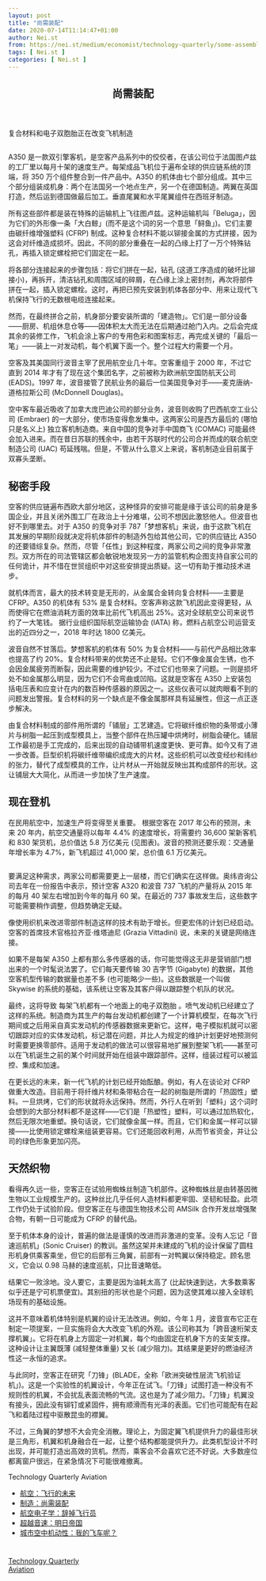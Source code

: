 ```yaml
---
layout: post
title: "尚需装配"
date: 2020-07-14T11:14:47+01:00
author: Nei.st
from: https://nei.st/medium/economist/technology-quarterly/some-assembly-required
tags: [ Nei.st ]
categories: [ Nei.st ]
---
```


<article class="post-234 post type-post status-publish format-standard hentry category-technology-quarterly tag-aviation" id="post-234">
 <header class="page-header medium Archives">
  <div class="page-header__image">
  </div>
  <div class="page-header__content">
   <h1 class="page-title text-align-center">
    尚需装配
   </h1>
  </div>
 </header>
 <div class="entry-content aesop-entry-content" id="post-234-content">
  <link as="font" crossorigin="anonymous" href="//cdn.jsdelivr.net/gh/0nd1jyU39XQ/_/glyph/font-face/0uIzqoZjSuJfvSBnvgXTcApMtcVhMcpr.woff" rel="preload" type="font/woff"/>
  <link as="font" crossorigin="anonymous" href="//cdn.jsdelivr.net/gh/0nd1jyU39XQ/_/glyph/font-face/1sTnSLZWDKucPX6SAk.woff" rel="preload" type="font/woff"/>
  <p class="blog-post__description">
   复合材料和电子双胞胎正在改变飞机制造
  </p>
  <span id="more-234">
  </span>
  <div class="navigation__primary-inner">
   <a class="economist__link-logo" href="//nei.st/medium/economist">
   </a>
  </div>
  <div class="container img component-image">
   <div class="aspectRatioPlaceholder">
    <div class="progressiveMedia" data-height="720" data-width="1280">
     <img alt="" class="progressiveMedia-image" data-src="https://cdn.jsdelivr.net/gh/0nd1jyU39XQ/_/img/1/e52bf525ly1g4lw9qq3ouj20zk0k0dly.jpg" src="https://cdn.jsdelivr.net/gh/0nd1jyU39XQ/_/img/1/e52bf525ly1g4lw9qq3ouj20zk0k0dly.jpg"/>
    </div>
   </div>
  </div>
  <p>
   A350 是一款双引擎客机，是空客产品系列中的佼佼者，在该公司位于法国图卢兹的工厂里以每月十架的速度生产。每架成品飞机位于遍布全球的供应链系统的顶端，将 350 万个组件整合到一件产品中。A350 的机体由七个部分组成。其中三个部分组装成机身：两个在法国另一个地点生产，另一个在德国制造。两翼在英国打造，然后运到德国做最后加工。垂直尾翼和水平尾翼组件在西班牙制造。
  </p>
  <p>
   所有这些部件都是装在特殊的运输机上飞往图卢兹。这种运输机叫「Beluga」，因为它们的外形像一条「大白鲸」(而不是这个词的另一个意思「鲟鱼」)。它们主要由碳纤维增强塑料 (CFRP) 制成。这种复合材料不能以铆接金属的方式拼接，因为这会对纤维造成损坏。因此，不同的部分重叠在一起的凸缘上打了一万个特殊钻孔，再插入锁定螺栓把它们固定在一起。
  </p>
  <p>
   将各部分连接起来的步骤包括：将它们拼在一起，钻孔 (这道工序造成的破坏比铆接小)，再拆开，清洁钻孔和周围区域的碎屑，在凸缘上涂上密封剂，再次将部件拼在一起，插入锁定螺栓。这时，再把已预先安装到机体各部分中、用来让现代飞机保持飞行的无数根电缆连接起来。
  </p>
  <p>
   然而，在最终拼合之前，机身部分要安装所谓的「建造物」。它们是一部分设备——厨房、机组休息仓等——因体积太大而无法在后期通过舱门入内。之后会完成其余的装修工作，飞机会涂上客户的专用色彩和图案标志，再完成关键的「最后一笔」——装上一对发动机，每个机翼下面一个。整个过程大约需要一个月。
  </p>
  <p>
   空客及其美国同行波音主宰了民用航空业几十年。空客重组于 2000 年，不过它直到 2014 年才有了现在这个集团名字，之前被称为欧洲航空国防航天公司 (EADS)。1997 年，波音接管了民航业务的最后一位美国竞争对手——麦克唐纳-道格拉斯公司 (McDonnell Douglas)。
  </p>
  <div class="code-block code-block-1" style="margin: 8px 0; clear: both;">
   <div class="container ads_KbHEVhh8Rw">
    <div class="card card--blog post-sidebar">
     <div class="card-body">
      <div class="logo_ngcontent-kty-0">
      </div>
      <div class="iframe-blocker U6XAMK63Vh00WqvF2BacIQ">
       <div class="background-h60B">
       </div>
       <div class="WumZiPCS4MeMw4pxQ">
       </div>
      </div>
     </div>
     <div class="card-footer">
      <div class="card-footer-wrapper" layout="row bottom-left">
      </div>
     </div>
    </div>
   </div>
  </div>
  <p>
   空中客车最近吸收了加拿大庞巴迪公司的部分业务，波音则收购了巴西航空工业公司 (Embraer) 的一大部分，使市场变得愈发集中。这两家公司是西方最后的 (哪怕只是名义上) 独立客机制造商。来自中国的竞争对手中国商飞 (COMAC) 可能最终会加入进来。而在昔日苏联的残余中，由若干苏联时代的公司合并而成的联合航空制造公司 (UAC) 苟延残喘。但是，不管从什么意义上来说，客机制造业目前属于双寡头垄断。
  </p>
  <p>
   <h2>
    秘密手段
   </h2>
  </p>
  <p>
   空客的供应链遍布西欧大部分地区，这种怪异的安排可能是缘于该公司的前身是多国企业，并且关闭外围工厂在政治上十分难堪，公司不想因此激怒他人。但波音也好不到哪里去。对于 A350 的竞争对手 787「梦想客机」来说，由于这款飞机在其发展的早期阶段就决定将机体部件的制造外包给其他公司，它的供应链比 A350 的还要错综复杂。然而，尽管「任性」到这种程度，两家公司之间的竞争非常激烈。双方所在的司法管辖区都会敏锐地发现另一方的监管机构企图支持自家公司的任何诡计，并不惜在世贸组织中对这些安排提出质疑。这一切有助于推动技术进步。
  </p>
  <p>
   就机体而言，最大的技术转变是无形的，从金属合金转向复合材料——主要是 CFRP。A350 的机体有 53% 是复合材料。空客声称这款飞机因此变得更轻，从而使得它在燃油消耗方面的效率比前代飞机高出 25%。这对全球航空公司来说节约了一大笔钱。
   <span class="markup--p">
    据行业组织国际航空运输协会 (IATA) 称，燃料占航空公司运营支出的近四分之一，2018 年时达 1800 亿美元。
   </span>
  </p>
  <p>
   波音自然不甘落后。梦想客机的机体有 50% 为复合材料——与前代产品相比效率也提高了约 20%。复合材料带来的优势还不止是轻。它们不像金属会生锈，也不会因金属疲劳而断裂，因此需要的维护较少。不过它们也带来了问题。一则是损坏处不如金属那么明显，因为它们不会弯曲或凹陷。这就是空客在 A350 上安装包括电压表和应变计在内的数百种传感器的原因之一。这些仪表可以就肉眼看不到的问题发出警报。复合材料的另一个缺点是不像金属那样具有延展性，但这一点正逐步解决。
  </p>
  <p>
   由复合材料制成的部件用所谓的「铺层」工艺建造。它将碳纤维织物的条带或小薄片与树脂一起压到成型模具上，当整个部件在热压罐中烘烤时，树脂会硬化。铺层工作最初是手工完成的，后来出现的自动铺带机速度更快、更可靠。如今又有了进一步改善。巨型织机将碳纤维带编织成庞大的片材。这些织机可以改变经纱和纬纱的张力，替代了成型模具的工作，让片材从一开始就反映出其构成部件的形状。这让铺层大大简化，从而进一步加快了生产速度。
  </p>
  <div class="code-block code-block-1" style="margin: 8px 0; clear: both;">
   <div class="container ads_KbHEVhh8Rw">
    <div class="card card--blog post-sidebar">
     <div class="card-body">
      <div class="logo_ngcontent-kty-0">
      </div>
      <div class="iframe-blocker U6XAMK63Vh00WqvF2BacIQ">
       <div class="background-h60B">
       </div>
       <div class="WumZiPCS4MeMw4pxQ">
       </div>
      </div>
     </div>
     <div class="card-footer">
      <div class="card-footer-wrapper" layout="row bottom-left">
      </div>
     </div>
    </div>
   </div>
  </div>
  <p>
   <h2>
    现在登机
   </h2>
  </p>
  <p>
   在民用航空中，加速生产将变得至关重要。
   <span class="markup--p">
    根据空客在 2017 年公布的预测，未来 20 年内，航空交通量将以每年 4.4% 的速度增长，将需要约 36,600 架新客机和 830 架货机，总价值达 5.8 万亿美元 (见图表)。波音的预测还要乐观：交通量年增长率为 4.7%，新飞机超过 41,000 架，总价值 6.1 万亿美元。
   </span>
  </p>
  <div class="container img">
   <figure class="image-rightalign">
    <div class="aspectRatioPlaceholder">
     <div class="progressiveMedia" data-height="750" data-width="608">
      <img alt="" class="progressiveMedia-image lazyload" data-src="https://cdn.jsdelivr.net/gh/0nd1jyU39XQ/_/img/1/e52bf525ly1g4lw9qw5mvj20gw0ku3zk.jpg" id="zoom-default" src="https://cdn.jsdelivr.net/gh/0nd1jyU39XQ/_/img/1/e52bf525ly1g4lw9qw5mvj20gw0ku3zk.jpg"/>
     </div>
    </div>
   </figure>
  </div>
  <p>
   要满足这种需求，两家公司都需要更上一层楼，而它们确实在这样做。奥纬咨询公司去年在一份报告中表示，预计空客 A320 和波音 737 飞机的产量将从 2015 年的每月 40 架左右增加到今年的每月 60 架。在最近的 737 事故发生后，这些数字可能需要稍作调整，但趋势确定无疑。
  </p>
  <p>
   像使用织机来改进零部件制造这样的技术有助于增长。但更宏伟的计划已经启动。空客的首席技术官格拉齐亚·维塔迪尼 (Grazia Vittadini) 说，未来的关键是网络连接。
  </p>
  <p>
   如果不是每架 A350 上都有那么多传感器的话，你可能觉得这无非是营销部门想出来的一个时髦说法罢了。它们每天要传输 30 吉字节 (Gigabyte) 的数据，其他空客机型传输的数据量也差不多 (也可能略少一些)。这些数据是一个叫做 Skywise 的系统的基础，该系统让空客及其客户得以跟踪整个机队的状况。
  </p>
  <p>
   最终，这将导致
   <span class="markup--p">
    每架飞机都有一个地面上的电子双胞胎
   </span>
   。喷气发动机已经建立了这样的系统。制造商为其生产的每台发动机都创建了一个计算机模型，在每次飞行期间或之后用采自真实发动机的传感器数据来更新它。这样，电子模拟机就可以密切跟踪对应的实体发动机，标记潜在问题，并比人为规定的维护计划更好地预测何时需要更换零部件。适用于发动机的做法可以很容易地扩展到整架飞机——甚至可以在飞机诞生之前的某个时间就开始在组装中跟踪部件。这样，组装过程可以被监控、集成和加速。
  </p>
  <div class="code-block code-block-1" style="margin: 8px 0; clear: both;">
   <div class="container ads_KbHEVhh8Rw">
    <div class="card card--blog post-sidebar">
     <div class="card-body">
      <div class="logo_ngcontent-kty-0">
      </div>
      <div class="iframe-blocker U6XAMK63Vh00WqvF2BacIQ">
       <div class="background-h60B">
       </div>
       <div class="WumZiPCS4MeMw4pxQ">
       </div>
      </div>
     </div>
     <div class="card-footer">
      <div class="card-footer-wrapper" layout="row bottom-left">
      </div>
     </div>
    </div>
   </div>
  </div>
  <p>
   在更长远的未来，新一代飞机的计划已经开始酝酿。例如，有人在谈论对 CFRP 做重大改造。目前用于将纤维片材和条带粘合在一起的树脂是所谓的「热固性」塑料。一旦烘烤，它们的形状就将永远保持。然而，外行人在听到「塑料」这个词时会想到的大部分材料都不是这样——它们是「热塑性」塑料，可以通过加热软化，然后无限次地重塑。换句话说，它们就像金属一样。而且，它们和金属一样可以铆接——比使用锁定螺栓来组装更容易。它们还能回收利用，从而节省资金，并让公司的绿色形象更加闪亮。
  </p>
  <p>
   <h2>
    天然织物
   </h2>
  </p>
  <p>
   看得再久远一些，空客正在试验用蜘蛛丝制造飞机部件。这种蜘蛛丝是由转基因微生物以工业规模生产的。这种丝比几乎任何人造材料都更牢固、坚韧和轻盈。此项工作仍处于试验阶段。但空客正在与德国生物技术公司 AMSilk 合作开发丝增强聚合物，有朝一日可能成为 CFRP 的替代品。
  </p>
  <p>
   至于机体本身的设计，普遍的做法是谨慎的改进而非激进的变革。没有人忘记「音速巡航机」(Sonic Cruiser) 的教训。虽然这架并未建成的飞机的设计保留了圆柱形机身供乘客乘坐，但它的后部有三角翼，前部有一对鸭翼以保持稳定。顾名思义，它会以 0.98 马赫的速度巡航，只比音速略低。
  </p>
  <p>
   结果它一败涂地。没人要它，主要是因为油耗太高了 (比起快速到达，大多数乘客似乎还是宁可机票便宜)。其别扭的形状也是个问题，因为这使其难以接入全球机场现有的基础设施。
  </p>
  <p>
   这并不意味着机体特别是机翼的设计无法改进。例如，今年１月，波音宣布它正在制定一项提案，一旦实施将会大大改变飞机的外观。该公司称其为「跨音速桁架支撑机翼」。它将在机身上方固定一对机翼，每个均由固定在机身下方的支架支撑。这种设计让主翼既薄 (减轻整体重量) 又长 (减少阻力)。其结果是更好的燃油经济性这一永恒的追求。
  </p>
  <div class="code-block code-block-1" style="margin: 8px 0; clear: both;">
   <div class="container ads_KbHEVhh8Rw">
    <div class="card card--blog post-sidebar">
     <div class="card-body">
      <div class="logo_ngcontent-kty-0">
      </div>
      <div class="iframe-blocker U6XAMK63Vh00WqvF2BacIQ">
       <div class="background-h60B">
       </div>
       <div class="WumZiPCS4MeMw4pxQ">
       </div>
      </div>
     </div>
     <div class="card-footer">
      <div class="card-footer-wrapper" layout="row bottom-left">
      </div>
     </div>
    </div>
   </div>
  </div>
  <p>
   与此同时，空客正在研究「刀锋」(BLADE，全称「欧洲突破性层流飞机验证机」)。这是一个实验性的机翼设计，今年正在试飞。「刀锋」试图打造一种没有不规则性的机翼，不会扰乱表面流畅的气流。这也是为了减少阻力。「刀锋」机翼没有接头，因此没有铆钉或紧固件，拥有顺滑而有光泽的表面。它们也可能配有在起飞和着陆过程中驱散昆虫的襟翼。
  </p>
  <p>
   不过，三角翼的梦想不大会完全消散。理论上，为固定翼飞机提供升力的最佳形状是三角形，机翼和机身融合在一起，让整个结构都能提供升力。此类机型设计不时出现，并可能打造出高效的货机。然而，乘客会不会喜欢它还不好说。大多数座位都离窗户很远，在紧急情况下可能很难撤离。
  </p>
  <div class="js-elevateBottomRecirc u-marginTop40 u-xs-marginTop0 u-backgroundGrayLightest">
   <div class="elevate-container u-paddingBottom60 u-paddingHorizontal10 u-xs-paddingTop30">
    <div class="u-flexStretch u-paddingVertical32 u-xs-flexColumn u-xs-paddingTop0">
     <div class="u-width220 u-flex0 u-relative u-xs-hide">
      <div class="aspectRatioPlaceholder">
       <div class="progressiveMedia" data-height="4301" data-width="3270">
        <img alt="" class="progressiveMedia-image lazyload" data-src="https://cdn.jsdelivr.net/gh/0nd1jyU39XQ/_/img/1/e52bf525ly1g4lptsl7bpj22iu3bhhdv.jpg" id="zoom-default" src="https://cdn.jsdelivr.net/gh/0nd1jyU39XQ/_/img/1/e52bf525ly1g4lptsl7bpj22iu3bhhdv.jpg"/>
       </div>
      </div>
     </div>
     <div class="u-width100pct u-marginBottom20 u-xs-show elevateCoverShadow">
      <div class="aspectRatioPlaceholder">
       <div class="progressiveMedia" data-height="4301" data-width="3270">
        <img alt="" class="progressiveMedia-image lazyload" data-src="https://cdn.jsdelivr.net/gh/0nd1jyU39XQ/_/img/1/e52bf525ly1g4lptsl7bpj22iu3bhhdv.jpg" id="zoom-default" src="https://cdn.jsdelivr.net/gh/0nd1jyU39XQ/_/img/1/e52bf525ly1g4lptsl7bpj22iu3bhhdv.jpg"/>
       </div>
      </div>
     </div>
     <div class="u-flex1 u-flexColumn u-paddingVertical20 u-marginLeft40 u-borderBottomLighter u-borderBox u-minHeight280 u-xs-sizeFullWidth u-xs-paddingBottom30 u-xs-paddingTop10 u-xs-margin0 u-xs-minHeightAuto">
      <div class="blog-post__siblings-list-aside">
       <span class="blog-post__side-accent-rule">
        Technology Quarterly
       </span>
       <span class="blog-post__side-title">
        Aviation
       </span>
       <ul class="blog-post__siblings-list">
        <li class="blog-post__siblings-list__article">
         <a class="blog-post__siblings-list__article__link" href="//nei.st/medium/economist/the-future-of-flight">
          <span class="blog-post__siblings-list__title">
           航空：飞行的未来
          </span>
         </a>
        </li>
        <li class="blog-post__siblings-list__article">
         <a class="blog-post__siblings-list__article__link" href="//nei.st/medium/economist/some-assembly-required">
          <span class="blog-post__siblings-list__title">
           制造：尚需装配
          </span>
         </a>
        </li>
        <li class="blog-post__siblings-list__article">
         <a class="blog-post__siblings-list__article__link" href="//nei.st/medium/economist/drop-the-pilot">
          <span class="blog-post__siblings-list__title">
           航空电子学：辞掉飞行员
          </span>
         </a>
        </li>
        <li class="blog-post__siblings-list__article">
         <a class="blog-post__siblings-list__article__link blog-post__siblings-list__article__link--selected" href="//nei.st/medium/economist/tomorrow-never-dies">
          <span class="blog-post__siblings-list__title">
           超越音速：明日帝国
          </span>
         </a>
        </li>
        <li class="blog-post__siblings-list__article">
         <a class="blog-post__siblings-list__article__link blog-post__siblings-list__article__link--selected" href="//nei.st/medium/economist/wheres-my-flying-car">
          <span class="blog-post__siblings-list__title">
           城市空中机动性：我的飞车呢？
          </span>
         </a>
        </li>
       </ul>
      </div>
     </div>
    </div>
   </div>
  </div>
  <div class="container ag ah">
   <div class="fe n el">
    <a class="dt du bn bo bp bq br bs bt bu dv dw bx by dx dy" href="https://nei.st/medium/economist?source=https://www.economist.com/technology-quarterly/2019/05/30/aircraft-construction-is-being-transformed">
     <div class="c ff fg ag ah fh el fi fj ce fk fl fm fn fo fp fq fr fs ft fu">
      <div class="bs em en eo ep eq fv ah fw fg ag bm eu fx q fy fz p ac">
      </div>
     </div>
    </a>
   </div>
  </div>
  <div class="code-block code-block-2" style="margin: 8px 0; clear: both;">
   <br/>
   <div class="container ads_KbHEVhh8Rw">
    <div class="card card--blog post-sidebar">
     <div class="card-body">
      <div class="logo_ngcontent-kty-0">
      </div>
      <div class="iframe-blocker U6XAMK63Vh00WqvF2BacIQ">
       <div class="background-h60B">
       </div>
       <div class="WumZiPCS4MeMw4pxQ">
       </div>
      </div>
     </div>
     <div class="card-footer">
      <div class="card-footer-wrapper" layout="row bottom-left">
      </div>
     </div>
    </div>
   </div>
  </div>
 </div>
 <footer class="entry-footer">
  <div class="categories icon-link">
   <a href="https://nei.st/category/medium/economist/technology-quarterly" rel="category tag">
    Technology Quarterly
   </a>
  </div>
  <div class="tags icon-link">
   <a href="https://nei.st/tag/aviation" rel="tag">
    Aviation
   </a>
  </div>
 </footer>
</article>

